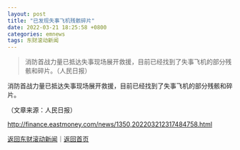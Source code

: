 ```yaml
---
layout: post
title: "已发现失事飞机残骸碎片"
date: 2022-03-21 18:25:58 +0800
categories: emnews
tags: 东财滚动新闻
---
```

> 消防首战力量已抵达失事现场展开救援，目前已经找到了失事飞机的部分残骸和碎片。（人民日报）

<p>消防首战力量已抵达失事现场展开救援，目前已经找到了失事飞机的部分残骸和碎片。 </p><p class="em_media">（文章来源：人民日报）</p>

<http://finance.eastmoney.com/news/1350,202203212317484758.html>

[返回东财滚动新闻](//finews.withounder.com/emnews/)｜[返回首页](//finews.withounder.com/)